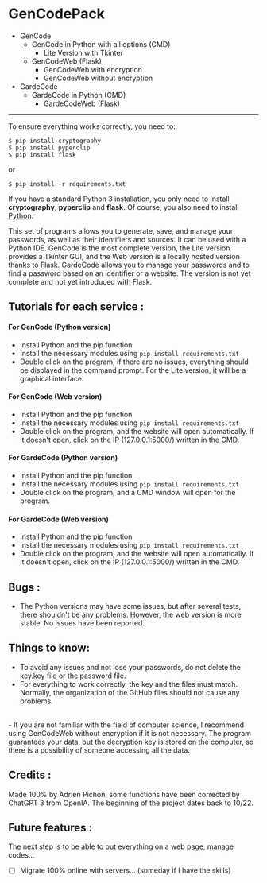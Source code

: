 # GenCodePack 


- GenCode
    - GenCode in Python with all options (CMD)
        - Lite Version with Tkinter
    - GenCodeWeb (Flask)
        - GenCodeWeb with encryption
        - GenCodeWeb without encryption
- GardeCode
    - GardeCode in Python (CMD)
      - GardeCodeWeb (Flask)
---

To ensure everything works correctly, you need to:

    $ pip install cryptography
    $ pip install pyperclip
    $ pip install flask 
  or
  
    $ pip install -r requirements.txt

If you have a standard Python 3 installation, you only need to install **cryptography**, **pyperclip** and **flask**. Of course, you also need to install [Python](python.org/downloads/).

This set of programs allows you to generate, save, and manage your passwords, as well as their identifiers and sources. It can be used with a Python IDE. GenCode is the most complete version, the Lite version provides a Tkinter GUI, and the Web version is a locally hosted version thanks to Flask. GardeCode allows you to manage your passwords and to find a password based on an identifier or a website. The version is not yet complete and not yet introduced with Flask.



## Tutorials for each service :

#### For GenCode (Python version)

  - Install Python and the pip function
  - Install the necessary modules using ```pip install requirements.txt```
  - Double click on the program, if there are no issues, everything should be displayed in the command prompt. For the Lite version, it will be a graphical interface.

#### For GenCode (Web version) 

  - Install Python and the pip function
  - Install the necessary modules using ```pip install requirements.txt```
  - Double click on the program, and the website will open automatically. If it doesn't open, click on the IP (127.0.0.1:5000/) written in the CMD.

#### For GardeCode (Python version)

  - Install Python and the pip function
  - Install the necessary modules using ```pip install requirements.txt```
  - Double click on the program, and a CMD window will open for the program. 

#### For GardeCode (Web version)
  - Install Python and the pip function
  - Install the necessary modules using ```pip install requirements.txt```
  - Double click on the program, and the website will open automatically. If it doesn't open, click on the IP (127.0.0.1:5000/) written in the CMD.


## Bugs :
- The Python versions may have some issues, but after several tests, there shouldn't be any problems. However, the web version is more stable. No issues have been reported.


## Things to know:


  - To avoid any issues and not lose your passwords, do not delete the key.key file or the password file.
  - For everything to work correctly, the key and the files must match. Normally, the organization of the GitHub files should not cause any problems.
  <br>
  - If you are not familiar with the field of computer science, I recommend using GenCodeWeb without encryption if it is not necessary. The program guarantees your data, but the decryption key is stored on the computer, so there is a possibility of someone accessing all the data.



## Credits :

Made 100% by Adrien Pichon, some functions have been corrected by ChatGPT 3 from OpenIA. The beginning of the project dates back to 10/22.


## Future features :

The next step is to be able to put everything on a web page, manage codes...
* [ ] Migrate 100% online with servers... (someday if I have the skills)


